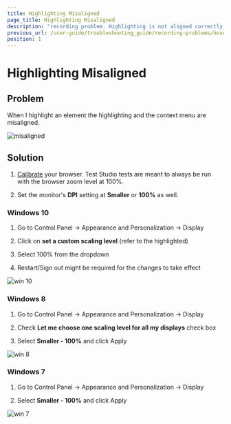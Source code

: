 ```yaml
---
title: Highlighting Misaligned
page_title: Highlighting Misaligned
description: "recording problem. Highlighting is not aligned correctly. Highlight element problem. Highlight element is misaligned."
previous_url: /user-guide/troubleshooting_guide/recording-problems/hover-over-highlighting-is-misaligned.aspx
position: 1
---
```

# Highlighting Misaligned

## Problem

When I highlight an element the highlighting and the context menu are misaligned.

![misaligned][1]

## Solution

1. <a href="/features/project-settings/browsers" target="_blank">Calibrate</a> your browser. Test Studio tests are meant to always be run with the browser zoom level at 100%.

2. Set the monitor's **DPI** setting at **Smaller** or **100%** as well.

### Windows 10

1. Go to Control Panel -> Appearance and Personalization -> Display

2. Click on **set a custom scaling level** (refer to the highlighted)

3. Select 100% from the dropdown

4. Restart/Sign out might be required for the changes to take effect

![win 10][4]

### Windows 8

1. Go to Control Panel -> Appearance and Personalization -> Display

2. Check **Let me choose one scaling level for all my displays** check box

3. Select **Smaller - 100%** and click Apply

![win 8][2]

### Windows 7

1. Go to Control Panel -> Appearance and Personalization -> Display

2. Select **Smaller - 100%** and click Apply

![win 7][3]



[1]: /img/troubleshooting-guide/recording-problems-tg/highlighting-misaligned/fig1.png
[2]: /img/troubleshooting-guide/recording-problems-tg/highlighting-misaligned/fig2.png
[3]: /img/troubleshooting-guide/recording-problems-tg/highlighting-misaligned/fig3.png
[4]: /img/troubleshooting-guide/recording-problems-tg/highlighting-misaligned/fig4.png
